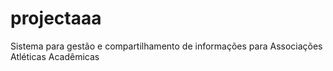# projectaaa
Sistema para gestão e compartilhamento de informações para Associações Atléticas Acadêmicas
